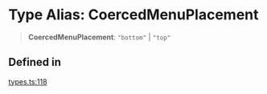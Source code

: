 # Type Alias: CoercedMenuPlacement

> **CoercedMenuPlacement**: `"bottom"` \| `"top"`

## Defined in

[types.ts:118](https://github.com/cluk3/react-select/blob/ed039925bb007c645df3b023879a7c98ae8eeccd/packages/react-select/src/types.ts#L118)
